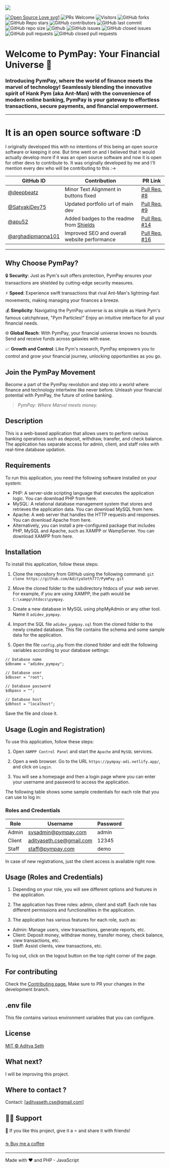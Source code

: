 ![](./logo.png)

 <p>

[![Open Source Love svg1](https://badges.frapsoft.com/os/v1/open-source.svg?v=103)](https://github.com/ellerbrock/open-source-badges/)
![PRs Welcome](https://img.shields.io/badge/PRs-welcome-brightgreen.svg?style=flat)
![Visitors](https://api.visitorbadge.io/api/visitors?path=AdityaSeth777%2FPymPay%20&countColor=%23263759&style=flat)
![GitHub forks](https://img.shields.io/github/forks/AdityaSeth777/PymPay)
![GitHub Repo stars](https://img.shields.io/github/stars/AdityaSeth777/PymPay)
![GitHub contributors](https://img.shields.io/github/contributors/AdityaSeth777/PymPay)
![GitHub last commit](https://img.shields.io/github/last-commit/AdityaSeth777/PymPay)
![GitHub repo size](https://img.shields.io/github/repo-size/AdityaSeth777/PymPay)
![Github](https://img.shields.io/github/license/AdityaSeth777/PymPay)
![GitHub issues](https://img.shields.io/github/issues/AdityaSeth777/PymPay)
![GitHub closed issues](https://img.shields.io/github/issues-closed-raw/AdityaSeth777/PymPay)
![GitHub pull requests](https://img.shields.io/github/issues-pr/AdityaSeth777/PymPay)
![GitHub closed pull requests](https://img.shields.io/github/issues-pr-closed/AdityaSeth777/PymPay)

 </p>



# Welcome to PymPay: Your Financial Universe 🌌


### Introducing PymPay, where the world of finance meets the marvel of technology! Seamlessly blending the innovative spirit of Hank Pym (aka Ant-Man) with the convenience of modern online banking, PymPay is your gateway to effortless transactions, secure payments, and financial empowerment.

________________________________________
# It is an open source software :D
I originally developed this with no intentions of this being an open source software or keeping it one. But time went on and I believed that it would actually develop more if it was an open source software and now it is open for other devs to contribute to. It was originally developed by me and I'll mention every dev who will be contributing to this :->

| GitHub ID  | Contribution | PR Link |
| ------------- | ------------- | ------------- | 
| [@deepbeatz](https://github.com/deepbeatz)  | Minor Text Alignment in buttons fixed  | [Pull Req. #8](https://github.com/AdityaSeth777/PymPay/pull/8)  | 
| [@SatyakiDey75](https://github.com/SatyakiDey75)  | Updated portfolio url of main dev  | [Pull Req. #9](https://github.com/AdityaSeth777/PymPay/pull/9)  | 
| [@apu52](https://github.com/apu52)  | Added badges to the readme from [Shields](https://github.com/badges/shields)  | [Pull Req. #14](https://github.com/AdityaSeth777/PymPay/pull/14)  | 
| [@arghadipmanna101](https://github.com/arghadipmanna101)  | Improved SEO and overall website performance  | [Pull Req. #16](https://github.com/AdityaSeth777/PymPay/pull/16)  | 

-----------

## Why Choose PymPay?

🔒 **Security**: Just as Pym's suit offers protection, PymPay ensures your transactions are shielded by cutting-edge security measures.

⚡ **Speed**: Experience swift transactions that rival Ant-Man's lightning-fast movements, making managing your finances a breeze.

💰 **Simplicity**: Navigating the PymPay universe is as simple as Hank Pym's famous catchphrase, "Pym Particles!" Enjoy an intuitive interface for all your financial needs.

🌐 **Global Reach**: With PymPay, your financial universe knows no bounds. Send and receive funds across galaxies with ease.

📈 **Growth and Control**: Like Pym's research, PymPay empowers you to control and grow your financial journey, unlocking opportunities as you go.


## Join the PymPay Movement

Become a part of the PymPay revolution and step into a world where finance and technology intertwine like never before. Unleash your financial potential with PymPay, the future of online banking.

> _PymPay: Where Marvel meets money._

## Description

This is a web-based application that allows users to perform various banking operations such as deposit, withdraw, transfer, and check balance. The application has separate access for admin, client, and staff roles with real-time database updation.

## Requirements

To run this application, you need the following software installed on your system:

- PHP: A server-side scripting language that executes the application logic. You can download PHP from here.
- MySQL: A relational database management system that stores and retrieves the application data. You can download MySQL from here.
- Apache: A web server that handles the HTTP requests and responses. You can download Apache from here.
- Alternatively, you can install a pre-configured package that includes PHP, MySQL and Apache, such as XAMPP or WampServer. You can download XAMPP from here.

## Installation

To install this application, follow these steps:

1. Clone the repository from GitHub using the following command:
   `git clone https://github.com/AdityaSeth777/PymPay.git`

2. Move the cloned folder to the subdirectory htdocs of your web server. For example, if you are using XAMPP, the path would be `C:\xampp\htdocs\pympay`.

3. Create a new database in MySQL using phpMyAdmin or any other tool. Name it `adidev_pympay`.

4. Import the SQL file `adidev_pympay.sql` from the cloned folder to the newly created database. This file contains the schema and some sample data for the application.

5. Open the file `config.php` from the cloned folder and edit the following variables according to your database settings:

```
// Database name
$dbname = "adidev_pympay";

// Database user
$dbuser = "root";

// Database password
$dbpass = "";

// Database host
$dbhost = "localhost";
```

Save the file and close it.

## Usage (Login and Registration)

To use this application, follow these steps:

1. Open `XAMPP Control Panel` and start the `Apache` and `MySQL` services.

2. Open a web browser. Go to the URL `https://pympay-adi.netlify.app/`, and click on `Login`.

3. You will see a homepage and then a login page where you can enter your username and password to access the application.

The following table shows some sample credentials for each role that you can use to log in:

### Roles and Credentials

| Role   | Username                 | Password |
| ------ | ------------------------ | -------- |
| Admin  | sysadmin@pympay.com      | admin    |
| Client | adityaseth.cse@gmail.com | 12345    |
| Staff  | staff@pympay.com         | demo     |

In case of new registrations, just the client access is available right now.

## Usage (Roles and Credentials)

1. Depending on your role, you will see different options and features in the application.

2. The application has three roles: admin, client and staff. Each role has different permissions and functionalities in the application.

3. The application has various features for each role, such as:

- Admin: Manage users, view transactions, generate reports, etc.
- Client: Deposit money, withdraw money, transfer money, check balance, view transactions, etc.
- Staff: Assist clients, view transactions, etc.

To log out, click on the logout button on the top right corner of the page.

## For contributing

Check the [Contributing page.](https://github.com/AdityaSeth777/PymPay/blob/master/Contributing.md)
Make sure to PR your changes in the development branch.

## .env file

This file contains various environment variables that you can configure.

## License

[MIT © Aditya Seth](https://github.com/AdityaSeth777/PymPay/blob/main/LICENSE)

## What next?

I will be improving this project.

## Where to contact ?

Contact: [adityaseth.cse@gmail.com]

## 🙋‍♂️ Support

💙 If you like this project, give it a ⭐ and share it with friends!<br><br>
[☕ Buy me a coffee](https://www.buymeacoffee.com/adityaseth)

---

Made with ❤️ and PHP - JavaScript <br><br>
